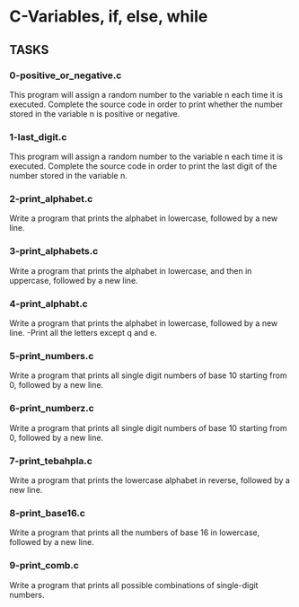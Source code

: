 # C-Variables, if, else, while

## TASKS

### 0-positive_or_negative.c
This program will assign a random number to the variable n each time it is executed. Complete the source code in order to print whether the number stored in the variable n is positive or negative.

### 1-last_digit.c
This program will assign a random number to the variable n each time it is executed. Complete the source code in order to print the last digit of the number stored in the variable n.

### 2-print_alphabet.c
Write a program that prints the alphabet in lowercase, followed by a new line.

### 3-print_alphabets.c
Write a program that prints the alphabet in lowercase, and then in uppercase, followed by a new line.

### 4-print_alphabt.c
Write a program that prints the alphabet in lowercase, followed by a new line.
-Print all the letters except q and e.

### 5-print_numbers.c
Write a program that prints all single digit numbers of base 10 starting from 0, followed by a new line.

### 6-print_numberz.c
Write a program that prints all single digit numbers of base 10 starting from 0, followed by a new line.

### 7-print_tebahpla.c
Write a program that prints the lowercase alphabet in reverse, followed by a new line.

### 8-print_base16.c
Write a program that prints all the numbers of base 16 in lowercase, followed by a new line.

### 9-print_comb.c
Write a program that prints all possible combinations of single-digit numbers.
